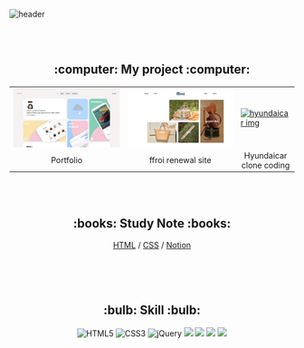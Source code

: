 ![header](https://capsule-render.vercel.app/api?type=transparent&height=100&section=header&text=%20Hello%20My%20GitHub%20👋%20&animation=blink&fontColor=eeeeee&fontSize=40&textBg=true&fontAlign=50)

<br/><br/>
<h2 align=center><b>:computer: My project :computer:</b></h2>
<table>
  <tbody>
	  <tr>
			<td>
				<a href="https://suniiizz.github.io/portfolio/" title="sunny portfolio">
						<img align="center" src="img/sunny portfolio.png" alt="sunny portfolid img">
				</a>
			</td>
			<td>
				<a href="https://suniiizz.github.io/ffroi/" title="ffroi">
						<img align="center" src="img/ffroi.png" alt="ffroi img">
				</a>
			</td>
			<td>
				<a href="https://suniiizz.github.io/hyundaicar/" title="hyundaicar">
						<img align="center" src="img/hyundaicar.png" alt="hyundaicar img">
				</a>
			</td>
		</tr>
		<tr>
			<td align="center"><span>Portfolio</span></td>
			<td align="center"><span>ffroi renewal site</span></td>
			<td align="center"><span>Hyundaicar clone coding</span></td>
		</tr>
  </tbody>
</table>

<br/><br/>
<h2 align=center>:books: Study Note :books:</h2>
<div align=center>
  <a href="https://www.notion.so/Html-c1db45fc10ff413c968412d37e2a549e" target="_">HTML</a>
  <span> / </span>
  <a href="https://www.notion.so/CSS-b85cc470c15c4728bc71181483957285" target="_">CSS</a>
  <span> / </span>
  <a href="https://www.notion.so/PORTFOLIO-5ecca6fc542c4778bc396e6516f132f2" target="_">Notion</a>
</div>


<br/><br/><br/>
<h2 align=center><b>:bulb: Skill :bulb:</b></h2>
<div align=center>
	
  ![HTML5](https://img.shields.io/badge/HTML5-F05032?style=for-the-badge&logo=html5&logoColor=ffffff)
  ![CSS3](https://img.shields.io/badge/CSS3-007ACC?style=for-the-badge&logo=css3)
  ![jQuery](https://img.shields.io/badge/jQuery-0769AD?style=for-the-badge&logo=jQuery)
	<code><img height="30" src="https://upload.wikimedia.org/wikipedia/commons/thumb/f/fb/Adobe_Illustrator_CC_icon.svg/1200px-Adobe_Illustrator_CC_icon.svg.png" style="max-width: 100%;"></code>
	<code><img height="30" src="https://upload.wikimedia.org/wikipedia/commons/thumb/a/af/Adobe_Photoshop_CC_icon.svg/1024px-Adobe_Photoshop_CC_icon.svg.png?20200616073617" style="max-width: 100%;"></code>
	<code><img height="30" src="https://upload.wikimedia.org/wikipedia/commons/thumb/c/c2/Adobe_XD_CC_icon.svg/1024px-Adobe_XD_CC_icon.svg.png?20210729021535" style="max-width: 100%;"></code>
	<code><img height="30" src="https://4.bp.blogspot.com/-LiJZ5I8E7K8/XIe_GeI5glI/AAAAAAAAIuw/4Awu8j8r0P8TKBXzyxyslHEfplOlK9-6QCK4BGAYYCw/s640/icon%2Bfigma%2Bvector.png" style="max-width: 100%;"></code>
	
</div>

